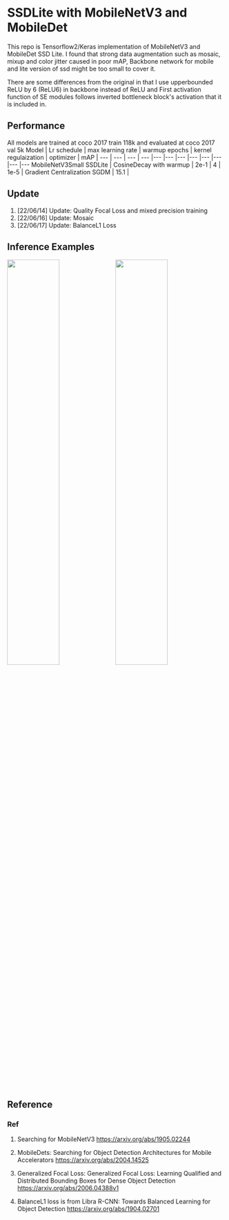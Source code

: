 # SSDLite with MobileNetV3 and MobileDet 
This repo is Tensorflow2/Keras implementation of MobileNetV3 and MobileDet SSD Lite. I found that strong data augmentation such as mosaic, mixup and color jitter caused in poor mAP, Backbone network for mobile and lite version of ssd might be too small to cover it.

There are some differences from the original in that I use upperbounded ReLU by 6 (ReLU6) in backbone instead of ReLU and First activation function of SE modules follows inverted bottleneck block's activation that it is included in.

## Performance
All models are trained at coco 2017 train 118k and evaluated at coco 2017 val 5k
Model | Lr schedule  | max learning rate | warmup epochs | kernel regulaization | optimizer | mAP |
--- | --- | --- | --- |--- |--- |--- |--- |--- |--- |--- |---
MobileNetV3Small SSDLite | CosineDecay with warmup | 2e-1 | 4 | 1e-5 | Gradient Centralization SGDM | 15.1 |

## Update
1. [22/06/14] Update: Quality Focal Loss and mixed precision training
2. [22/06/16] Update: Mosaic
3. [22/06/17] Update: BalanceL1 Loss

## Inference Examples
<img width="49%" src="https://user-images.githubusercontent.com/89026839/173187633-05a4711c-7d6b-4352-a217-234fabb5691d.jpg"/> <img width="49%" src="https://user-images.githubusercontent.com/89026839/173187669-3a385015-9412-4db7-8f4d-4e2ed1be0480.jpg"/>

## Reference
### Ref
1. Searching for MobileNetV3 https://arxiv.org/abs/1905.02244

2. MobileDets: Searching for Object Detection Architectures for Mobile Accelerators https://arxiv.org/abs/2004.14525

3. Generalized Focal Loss: Generalized Focal Loss: Learning Qualified and Distributed Bounding Boxes for Dense Object Detection https://arxiv.org/abs/2006.04388v1

4. BalanceL1 loss is from Libra R-CNN: Towards Balanced Learning for Object Detection https://arxiv.org/abs/1904.02701